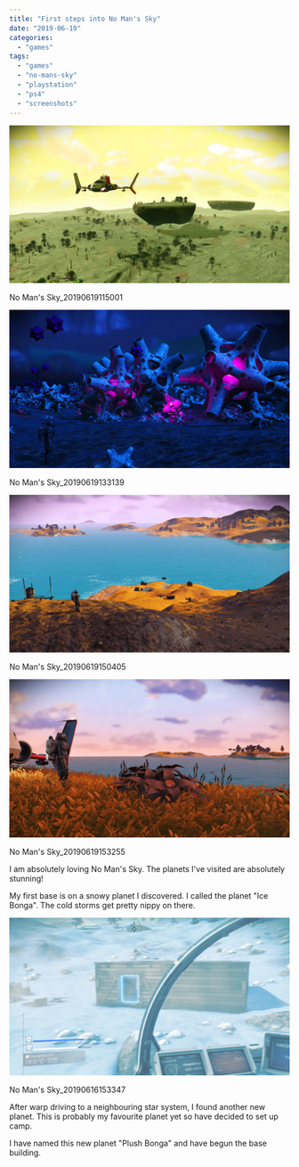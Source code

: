 ```yaml
---
title: "First steps into No Man's Sky"
date: "2019-06-19"
categories: 
  - "games"
tags: 
  - "games"
  - "no-mans-sky"
  - "playstation"
  - "ps4"
  - "screenshots"
---
```


[![](images/No-Mans-Sky_20190619115001-scaled.jpg)](https://davidpeach.co.uk/wp-content/uploads/2023/05/No-Mans-Sky_20190619115001-scaled.jpg)

No Man's Sky\_20190619115001

[![](images/No-Mans-Sky_20190619133139-scaled.jpg)](https://davidpeach.co.uk/wp-content/uploads/2023/05/No-Mans-Sky_20190619133139-scaled.jpg)

No Man's Sky\_20190619133139

[![](images/No-Mans-Sky_20190619150405-scaled.jpg)](https://davidpeach.co.uk/wp-content/uploads/2023/05/No-Mans-Sky_20190619150405-scaled.jpg)

No Man's Sky\_20190619150405

[![](images/No-Mans-Sky_20190619153255-scaled.jpg)](https://davidpeach.co.uk/wp-content/uploads/2023/05/No-Mans-Sky_20190619153255-scaled.jpg)

No Man's Sky\_20190619153255

I am absolutely loving No Man's Sky. The planets I've visited are absolutely stunning!

My first base is on a snowy planet I discovered. I called the planet "Ice Bonga". The cold storms get pretty nippy on there.

[![](images/No-Mans-Sky_20190616153347-scaled.jpg)](https://davidpeach.co.uk/wp-content/uploads/2023/05/No-Mans-Sky_20190616153347-scaled.jpg)

No Man's Sky\_20190616153347

After warp driving to a neighbouring star system, I found another new planet. This is probably my favourite planet yet so have decided to set up camp.

I have named this new planet "Plush Bonga" and have begun the base building.
